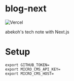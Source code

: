 # blog-next

![Vercel](https://therealsujitk-vercel-badge.vercel.app/?app=abekoh-blog)

abekoh's tech note with Next.js

# Setup

```
export GITHUB_TOKEN=
export MICRO_CMS_API_KEY=
export MICRO_CMS_HOST=
```